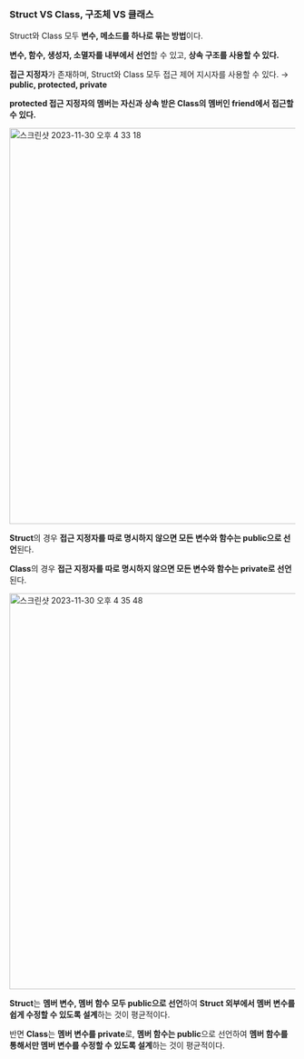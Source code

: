 ### Struct VS Class, 구조체 VS 클래스

Struct와 Class 모두 **변수, 메소드를 하나로 묶는 방법**이다.


**변수, 함수, 생성자, 소멸자를 내부에서 선언**할 수 있고, **상속 구조를 사용할 수 있다.** 

**접근 지정자**가 존재하며, Struct와 Class 모두 접근 제어 지시자를 사용할 수 있다. → **public, protected, private**

**protected 접근 지정자의 멤버는 자신과 상속 받은 Class의 멤버인 friend에서 접근할 수 있다.** 

<img width="697" alt="스크린샷 2023-11-30 오후 4 33 18" src="https://github.com/Heo-Jeong-Eun/CPP/assets/60500256/7c3359cd-a530-4a38-a435-82092d3fb000">

**Struct**의 경우 **접근 지정자를 따로 명시하지 않으면 모든 변수와 함수는 public으로 선언**된다.


**Class**의 경우 **접근 지정자를 따로 명시하지 않으면 모든 변수와 함수는 private로 선언**된다. 

<img width="697" alt="스크린샷 2023-11-30 오후 4 35 48" src="https://github.com/Heo-Jeong-Eun/CPP/assets/60500256/95e635db-6cdc-4332-9917-76cb693a565e">

**Struct**는 **멤버 변수, 멤버 함수 모두 public으로 선언**하여 **Struct 외부에서 멤버 변수를 쉽게 수정할 수 있도록 설계**하는 것이 평균적이다.

반면 **Class**는 **멤버 변수를 private**로, **멤버 함수는 public**으로 선언하여 **멤버 함수를 통해서만 멤버 변수를 수정할 수 있도록 설계**하는 것이 평균적이다. 